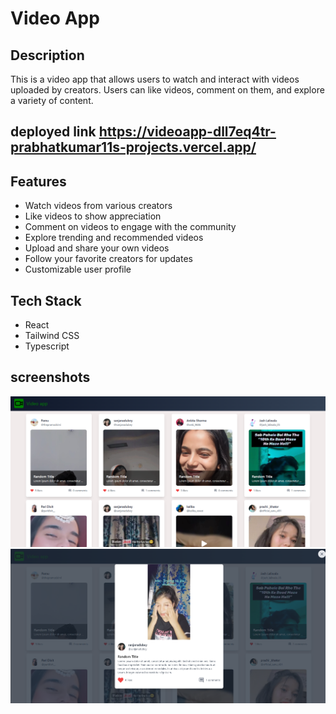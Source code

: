 # Video App

## Description

This is a video app that allows users to watch and interact with videos uploaded by creators. Users can like videos, comment on them, and explore a variety of content.

## deployed link https://videoapp-dll7eq4tr-prabhatkumar11s-projects.vercel.app/

## Features

- Watch videos from various creators
- Like videos to show appreciation
- Comment on videos to engage with the community
- Explore trending and recommended videos
- Upload and share your own videos
- Follow your favorite creators for updates
- Customizable user profile

## Tech Stack

- React
- Tailwind CSS
- Typescript

## screenshots

![image](./videoapp/src/assets/Screenshot%202024-04-11%20075411.png)
![image](./videoapp/src/assets/Screenshot%202024-04-11%20075429.png)

